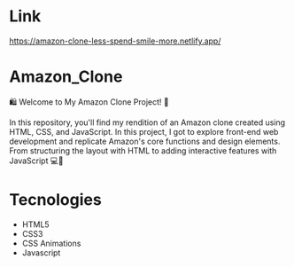 # Link

https://amazon-clone-less-spend-smile-more.netlify.app/

# Amazon_Clone

🛍️ Welcome to My Amazon Clone Project! 🚀

In this repository, you'll find my rendition of an Amazon clone created using HTML, CSS, and JavaScript. In this project, I got to explore front-end web development and replicate Amazon's core functions and design elements. From structuring the layout with HTML to adding interactive features with JavaScript 💻🌟


# Tecnologies
* HTML5
* CSS3
* CSS Animations
* Javascript
